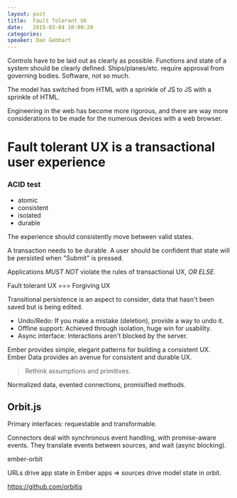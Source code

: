 ```yaml
---
layout: post
title:  Fault Tolerant UX
date:   2015-03-04 10:00:20
categories:
speaker: Dan Gebhart
---
```


Controls have to be laid out as clearly as possible. Functions and state of a system
should be clearly defined. Ships/planes/etc. require approval from governing bodies.
Software, not so much.

The model has switched from HTML with a sprinkle of JS to JS with a sprinkle of HTML.

Engineering in the web has become more rigorous, and there are way more considerations
to be made for the numerous devices with a web browser.

# Fault tolerant UX is a transactional user experience

### ACID test

* atomic
* consistent
* isolated
* durable

The experience should consistently move between valid states.

A transaction needs to be durable. A user should be confident that state will be persisted
when "Submit" is pressed.

Applications _MUST NOT_ violate the rules of transactional UX, _OR ELSE_.

Fault tolerant UX === Forgiving UX

Transitional persistence is an aspect to consider, data that hasn't been saved but is being edited.

* Undo/Redo: If you make a mistake (deletion), provide a way to undo it.
* Offline support: Achieved through isolation, huge win for usability.
* Async interface: Interactions aren't blocked by the server.

Ember provides simple, elegant patterns for building a consistent UX. Ember Data
provides an avenue for consistent and durable UX.

> Rethink assumptions and primitives.

Normalized data, evented connections, promisified methods.

## Orbit.js

Primary interfaces: requestable and transformable.

Connectors deal with synchronous event handling, with promise-aware events. They
translate events between sources, and wait (async blocking).

ember-orbit

URLs drive app state in Ember apps => sources drive model state in orbit.

<https://github.com/orbitjs>
